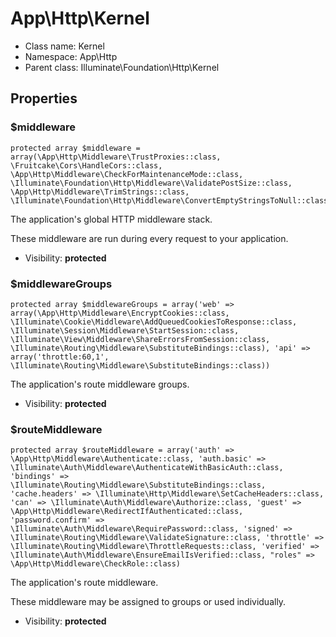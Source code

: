 App\Http\Kernel
===============






* Class name: Kernel
* Namespace: App\Http
* Parent class: Illuminate\Foundation\Http\Kernel





Properties
----------


### $middleware

    protected array $middleware = array(\App\Http\Middleware\TrustProxies::class, \Fruitcake\Cors\HandleCors::class, \App\Http\Middleware\CheckForMaintenanceMode::class, \Illuminate\Foundation\Http\Middleware\ValidatePostSize::class, \App\Http\Middleware\TrimStrings::class, \Illuminate\Foundation\Http\Middleware\ConvertEmptyStringsToNull::class)

The application's global HTTP middleware stack.

These middleware are run during every request to your application.

* Visibility: **protected**


### $middlewareGroups

    protected array $middlewareGroups = array('web' => array(\App\Http\Middleware\EncryptCookies::class, \Illuminate\Cookie\Middleware\AddQueuedCookiesToResponse::class, \Illuminate\Session\Middleware\StartSession::class, \Illuminate\View\Middleware\ShareErrorsFromSession::class, \Illuminate\Routing\Middleware\SubstituteBindings::class), 'api' => array('throttle:60,1', \Illuminate\Routing\Middleware\SubstituteBindings::class))

The application's route middleware groups.



* Visibility: **protected**


### $routeMiddleware

    protected array $routeMiddleware = array('auth' => \App\Http\Middleware\Authenticate::class, 'auth.basic' => \Illuminate\Auth\Middleware\AuthenticateWithBasicAuth::class, 'bindings' => \Illuminate\Routing\Middleware\SubstituteBindings::class, 'cache.headers' => \Illuminate\Http\Middleware\SetCacheHeaders::class, 'can' => \Illuminate\Auth\Middleware\Authorize::class, 'guest' => \App\Http\Middleware\RedirectIfAuthenticated::class, 'password.confirm' => \Illuminate\Auth\Middleware\RequirePassword::class, 'signed' => \Illuminate\Routing\Middleware\ValidateSignature::class, 'throttle' => \Illuminate\Routing\Middleware\ThrottleRequests::class, 'verified' => \Illuminate\Auth\Middleware\EnsureEmailIsVerified::class, "roles" => \App\Http\Middleware\CheckRole::class)

The application's route middleware.

These middleware may be assigned to groups or used individually.

* Visibility: **protected**



